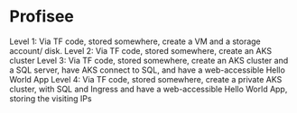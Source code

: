 # Profisee

Level 1: Via TF code, stored somewhere, create a VM and a storage account/ disk.
Level 2: Via TF code, stored somewhere, create an AKS cluster
Level 3: Via TF code, stored somewhere, create an AKS cluster and a SQL server, have AKS
connect to SQL, and have a web-accessible Hello World App
Level 4: Via TF code, stored somewhere, create a private AKS cluster, with SQL and Ingress and
have a web-accessible Hello World App, storing the visiting IPs
